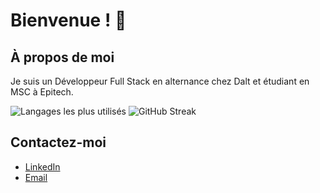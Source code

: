 # Bienvenue ! 👋

## À propos de moi
Je suis un Développeur Full Stack en alternance chez Dalt et étudiant en MSC à Epitech.


![Langages les plus utilisés](https://github-readme-stats.vercel.app/api/top-langs/?username=lavallemarcaurele&layout=compact)     ![GitHub Streak](http://github-readme-streak-stats.herokuapp.com?user=lavallemarcaurele&theme=default)

## Contactez-moi

- [LinkedIn](https://www.linkedin.com/in/lavallemarcaurele/)
- [Email](mailto:lavallemarcaurele@gmail.com)

